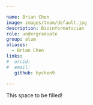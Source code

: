 ```yaml
---

name: Brian Chen
image: images/team/default.jpg
description: Bioinformatician
role: undergraduate
group: alum
aliases:
  - Brian Chen
links:
#  orcid: 
#  email: 
   github: bychen9
 
---
```


This space to be filled!
